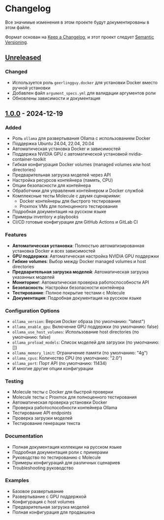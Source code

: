 # Changelog

Все значимые изменения в этом проекте будут документированы в этом файле.

Формат основан на [Keep a Changelog](https://keepachangelog.com/en/1.0.0/),
и этот проект следует [Semantic Versioning](https://semver.org/spec/v2.0.0.html).

## [Unreleased]

### Changed
- Используется роль `geerlingguy.docker` для установки Docker вместо ручной установки
- Добавлен файл `argument_specs.yml` для валидации аргументов роли
- Обновлены зависимости и документация

## [1.0.0] - 2024-12-19

### Added
- Роль `ollama` для развертывания Ollama с использованием Docker
- Поддержка Ubuntu 24.04, 22.04, 20.04
- Автоматическая установка Docker и зависимостей
- Поддержка NVIDIA GPU с автоматической установкой nvidia-container-toolkit
- Гибкая конфигурация Docker volumes (managed volumes или host directories)
- Предварительная загрузка моделей через API
- Настройка ресурсов контейнера (память, CPU)
- Опции безопасности для контейнера
- Обработчики для управления контейнером и Docker службой
- Комплексные тесты Molecule с двумя сценариями:
  - Docker контейнеры для быстрого тестирования
  - Proxmox VMs для полноценного тестирования
- Подробная документация на русском языке
- Примеры inventory и playbooks
- CI/CD готовые конфигурации для GitHub Actions и GitLab CI

### Features
- **Автоматическая установка**: Полностью автоматизированная установка Docker и всех зависимостей
- **GPU поддержка**: Автоматическая настройка NVIDIA GPU поддержки
- **Гибкие volumes**: Выбор между Docker managed volumes и host directories
- **Предварительная загрузка моделей**: Автоматическая загрузка указанных моделей
- **Мониторинг**: Автоматическая проверка работоспособности API
- **Безопасность**: Настройки безопасности контейнера
- **Тестирование**: Полное покрытие тестами с Molecule
- **Документация**: Подробная документация на русском языке

### Configuration Options
- `ollama_version`: Версия Docker образа (по умолчанию: "latest")
- `ollama_enable_gpu`: Включение GPU поддержки (по умолчанию: false)
- `ollama_use_host_volumes`: Использование host directories (по умолчанию: false)
- `ollama_preload_models`: Список моделей для загрузки (по умолчанию: [])
- `ollama_memory_limit`: Ограничение памяти (по умолчанию: "4g")
- `ollama_cpus`: Количество CPU (по умолчанию: "2.0")
- `ollama_port`: Порт API (по умолчанию: 11434)
- И многие другие опции конфигурации

### Testing
- Molecule тесты с Docker для быстрой проверки
- Molecule тесты с Proxmox для полноценного тестирования
- Автоматическая проверка установки Docker
- Проверка работоспособности контейнера Ollama
- Тестирование API endpoints
- Проверка загрузки моделей
- Тестирование генерации текста

### Documentation
- Полная документация коллекции на русском языке
- Подробная документация роли с примерами
- Руководство по тестированию с Molecule
- Примеры конфигураций для различных сценариев
- Troubleshooting руководство

### Examples
- Базовое развертывание
- Развертывание с GPU поддержкой
- Конфигурация с host volumes
- Предварительная загрузка моделей
- Полная конфигурация для продакшена

[Unreleased]: https://github.com/community/ollama-ansible-collection/compare/v1.0.0...HEAD
[1.0.0]: https://github.com/community/ollama-ansible-collection/releases/tag/v1.0.0